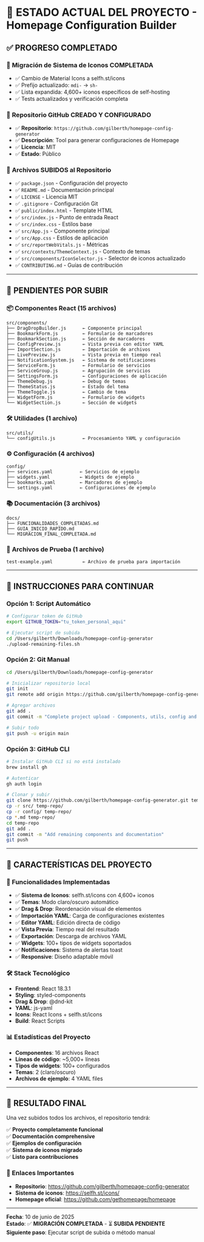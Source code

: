 # 🎉 ESTADO ACTUAL DEL PROYECTO - Homepage Configuration Builder

## ✅ PROGRESO COMPLETADO

### 🔄 **Migración de Sistema de Iconos COMPLETADA**

- ✅ Cambio de Material Icons a selfh.st/icons
- ✅ Prefijo actualizado: `mdi-` → `sh-`
- ✅ Lista expandida: 4,600+ iconos específicos de self-hosting
- ✅ Tests actualizados y verificación completa

### 🐙 **Repositorio GitHub CREADO Y CONFIGURADO**

- ✅ **Repositorio**: `https://github.com/gilberth/homepage-config-generator`
- ✅ **Descripción**: Tool para generar configuraciones de Homepage
- ✅ **Licencia**: MIT
- ✅ **Estado**: Público

### 📁 **Archivos SUBIDOS al Repositorio**

- ✅ `package.json` - Configuración del proyecto
- ✅ `README.md` - Documentación principal
- ✅ `LICENSE` - Licencia MIT
- ✅ `.gitignore` - Configuración Git
- ✅ `public/index.html` - Template HTML
- ✅ `src/index.js` - Punto de entrada React
- ✅ `src/index.css` - Estilos base
- ✅ `src/App.js` - Componente principal
- ✅ `src/App.css` - Estilos de aplicación
- ✅ `src/reportWebVitals.js` - Métricas
- ✅ `src/contexts/ThemeContext.js` - Contexto de temas
- ✅ `src/components/IconSelector.js` - Selector de iconos actualizado
- ✅ `CONTRIBUTING.md` - Guías de contribución

---

## 🔄 **PENDIENTES POR SUBIR**

### 📦 **Componentes React (15 archivos)**

```
src/components/
├── DragDropBuilder.js      ← Componente principal
├── BookmarkForm.js         ← Formulario de marcadores
├── BookmarkSection.js      ← Sección de marcadores
├── ConfigPreview.js        ← Vista previa con editor YAML
├── ImportSection.js        ← Importación de archivos
├── LivePreview.js          ← Vista previa en tiempo real
├── NotificationSystem.js   ← Sistema de notificaciones
├── ServiceForm.js          ← Formulario de servicios
├── ServiceGroup.js         ← Agrupación de servicios
├── SettingsForm.js         ← Configuraciones de aplicación
├── ThemeDebug.js           ← Debug de temas
├── ThemeStatus.js          ← Estado del tema
├── ThemeToggle.js          ← Cambio de tema
├── WidgetForm.js           ← Formulario de widgets
└── WidgetSection.js        ← Sección de widgets
```

### 🛠️ **Utilidades (1 archivo)**

```
src/utils/
└── configUtils.js          ← Procesamiento YAML y configuración
```

### ⚙️ **Configuración (4 archivos)**

```
config/
├── services.yaml          ← Servicios de ejemplo
├── widgets.yaml           ← Widgets de ejemplo
├── bookmarks.yaml         ← Marcadores de ejemplo
└── settings.yaml          ← Configuraciones de ejemplo
```

### 📚 **Documentación (3 archivos)**

```
docs/
├── FUNCIONALIDADES_COMPLETADAS.md
├── GUIA_INICIO_RAPIDO.md
└── MIGRACION_FINAL_COMPLETADA.md
```

### 🧪 **Archivos de Prueba (1 archivo)**

```
test-example.yaml           ← Archivo de prueba para importación
```

---

## 🚀 **INSTRUCCIONES PARA CONTINUAR**

### **Opción 1: Script Automático**

```bash
# Configurar token de GitHub
export GITHUB_TOKEN="tu_token_personal_aqui"

# Ejecutar script de subida
cd /Users/gilberth/Downloads/homepage-config-generator
./upload-remaining-files.sh
```

### **Opción 2: Git Manual**

```bash
cd /Users/gilberth/Downloads/homepage-config-generator

# Inicializar repositorio local
git init
git remote add origin https://github.com/gilberth/homepage-config-generator.git

# Agregar archivos
git add .
git commit -m "Complete project upload - Components, utils, config and docs"

# Subir todo
git push -u origin main
```

### **Opción 3: GitHub CLI**

```bash
# Instalar GitHub CLI si no está instalado
brew install gh

# Autenticar
gh auth login

# Clonar y subir
git clone https://github.com/gilberth/homepage-config-generator.git temp-repo
cp -r src/ temp-repo/
cp -r config/ temp-repo/
cp *.md temp-repo/
cd temp-repo
git add .
git commit -m "Add remaining components and documentation"
git push
```

---

## 🎯 **CARACTERÍSTICAS DEL PROYECTO**

### **🔧 Funcionalidades Implementadas**

- ✅ **Sistema de Iconos**: selfh.st/icons con 4,600+ iconos
- ✅ **Temas**: Modo claro/oscuro automático
- ✅ **Drag & Drop**: Reordenación visual de elementos
- ✅ **Importación YAML**: Carga de configuraciones existentes
- ✅ **Editor YAML**: Edición directa de código
- ✅ **Vista Previa**: Tiempo real del resultado
- ✅ **Exportación**: Descarga de archivos YAML
- ✅ **Widgets**: 100+ tipos de widgets soportados
- ✅ **Notificaciones**: Sistema de alertas toast
- ✅ **Responsive**: Diseño adaptable móvil

### **🛠️ Stack Tecnológico**

- **Frontend**: React 18.3.1
- **Styling**: styled-components
- **Drag & Drop**: @dnd-kit
- **YAML**: js-yaml
- **Icons**: React Icons + selfh.st/icons
- **Build**: React Scripts

### **📊 Estadísticas del Proyecto**

- **Componentes**: 16 archivos React
- **Líneas de código**: ~5,000+ líneas
- **Tipos de widgets**: 100+ configurados
- **Temas**: 2 (claro/oscuro)
- **Archivos de ejemplo**: 4 YAML files

---

## 🎉 **RESULTADO FINAL**

Una vez subidos todos los archivos, el repositorio tendrá:

✅ **Proyecto completamente funcional**  
✅ **Documentación comprehensive**  
✅ **Ejemplos de configuración**  
✅ **Sistema de iconos migrado**  
✅ **Listo para contribuciones**

### **🔗 Enlaces Importantes**

- **Repositorio**: https://github.com/gilberth/homepage-config-generator
- **Sistema de iconos**: https://selfh.st/icons/
- **Homepage oficial**: https://github.com/gethomepage/homepage

---

**Fecha**: 10 de junio de 2025  
**Estado**: ✅ **MIGRACIÓN COMPLETADA** - ⏳ **SUBIDA PENDIENTE**  
**Siguiente paso**: Ejecutar script de subida o método manual
